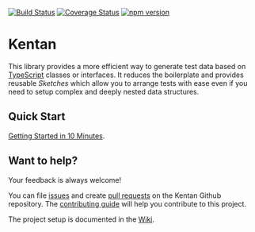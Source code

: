 [![Build Status](https://travis-ci.org/GregOnNet/kentan.svg?branch=master)](https://travis-ci.org/kentan-official/kentan)
[![Coverage Status](https://codecov.io/gh/kentan-official/kentan/branch/master/graph/badge.svg)](https://codecov.io/gh/kentan-official/kentan)
[![npm version](https://badge.fury.io/js/%40kentan-official%2Fcore.svg)](https://badge.fury.io/js/%40kentan-official%2Fcore)

# Kentan

This library provides a more efficient way to generate test data based on [TypeScript](https://www.typescriptlang.org/) classes or interfaces.
It reduces the boilerplate and provides reusable _Sketches_ which allow you to arrange tests with ease even if you need to setup complex and deeply nested data structures.

## Quick Start

[Getting Started in 10 Minutes](https://kentan-official.github.io/kentan/#/getting-started/quick-start).

## Want to help?

Your feedback is always welcome!

You can file [issues](https://github.com/kentan-official/kentan/issues) and create [pull requests](https://github.com/kentan-official/kentan/pulls) on the Kentan Github repository. The [contributing guide](https://github.com/kentan-official/kentan/blob/master/CONTRIBUTING.md) will help you contribute to this project.

The project setup is documented in the [Wiki](https://github.com/kentan-official/kentan/wiki).